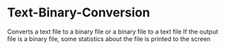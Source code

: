 # Text-Binary-Conversion
Converts a text file to a binary file or a binary file to a text file
If the output file is a binary file, some statistics about the file is printed to the screen

